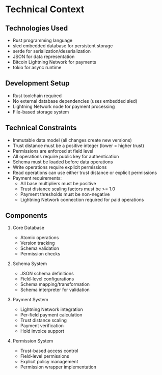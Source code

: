 # Technical Context

## Technologies Used
- Rust programming language
- sled embedded database for persistent storage
- serde for serialization/deserialization
- JSON for data representation
- Bitcoin Lightning Network for payments
- tokio for async runtime

## Development Setup
- Rust toolchain required
- No external database dependencies (uses embedded sled)
- Lightning Network node for payment processing
- File-based storage system

## Technical Constraints
- Immutable data model (all changes create new versions)
- Trust distance must be a positive integer (lower = higher trust)
- Permissions are enforced at field level
- All operations require public key for authentication
- Schema must be loaded before data operations
- Write operations require explicit permissions
- Read operations can use either trust distance or explicit permissions
- Payment requirements:
  - All base multipliers must be positive
  - Trust distance scaling factors must be >= 1.0
  - Payment thresholds must be non-negative
  - Lightning Network connection required for paid operations

## Components
1. Core Database
   - Atomic operations
   - Version tracking
   - Schema validation
   - Permission checks

2. Schema System
   - JSON schema definitions
   - Field-level configurations
   - Schema mapping/transformation
   - Schema interpreter for validation

3. Payment System
   - Lightning Network integration
   - Per-field payment calculation
   - Trust distance scaling
   - Payment verification
   - Hold invoice support

4. Permission System
   - Trust-based access control
   - Field-level permissions
   - Explicit policy management
   - Permission wrapper implementation
